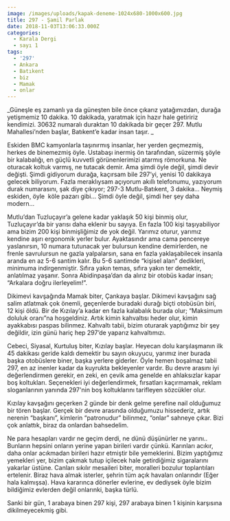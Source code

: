 ```yaml
---
image: /images/uploads/kapak-deneme-1024x680-1000x600.jpg
title: 297 - Şamil Parlak
date: 2018-11-03T13:06:33.000Z
categories:
  - Karala Dergi
  - sayı 1
tags:
  - '297'
  - Ankara
  - Batıkent
  - biz
  - Mamak
  - onlar
---
```


_Güneşle eş zamanlı ya da güneşten bile önce çıkarız yatağımızdan, durağa yetişmemiz 10 dakika. 10 dakikada, yaratmak için hazır hale getiririz kendimizi. 30632 numaralı duraktan 10 dakikada bir geçer 297. Mutlu Mahallesi’nden başlar, Batıkent’e kadar insan taşır. _



Eskiden BMC kamyonlarla taşınırmış insanlar, her yerden geçmezmiş, herkes de binemezmiş öyle. Ustabaşı inermiş ön tarafından, süzermiş şöyle bir kalabalığı, en güçlü kuvvetli görünenlerimizi atarmış römorkuna. Ne oturacak koltuk varmış, ne tutacak demir. Ama şimdi öyle değil, şimdi devir değişti. Şimdi gidiyorum durağa, kaçırsam bile 297’yi, yenisi 10 dakikaya gelecek biliyorum. Fazla meraklıysam açıyorum akıllı telefonumu, yazıyorum durak numarasını, şak diye çıkıyor; 297-3 Mutlu-Batıkent, 3 dakika… Neymiş eskiden, öyle  köle pazarı gibi... Şimdi öyle değil, şimdi her şey daha modern…

Mutlu’dan Tuzluçayır’a gelene kadar yaklaşık 50 kişi binmiş olur, Tuzluçayır’da bir yarısı daha eklenir bu sayıya. En fazla 100 kişi taşıyabiliyor ama bizim 200 kişi binmişliğimiz de yok değil. Yarımız oturur, yarımız kendine aşırı ergonomik yerler bulur. Ayaktasındır ama cama pencereye yaslanırsın, 10 numara tutunacak yer bulursun kendine demirlerden, ne frenle savrulursun ne gazla yalpalarsın, sana en fazla yaklaşabilecek insanla aranda en az 5-6 santim kalır. Bu 5-6 santimde “kişisel alan” dedikleri, minimuma indirgenmiştir. Sıfıra yakın temas, sıfıra yakın ter demektir, anlatılmaz yaşanır. Sonra Abidinpaşa’dan da alırız bir otobüs kadar insan; “Arkalara doğru ilerleyelim!”. 

Dikimevi kavşağında Mamak biter, Çankaya başlar. Dikimevi kavşağını sağ salim atlatmak çok önemli, geçenlerde buradaki durağı biçti otobüsün biri, 12 kişi öldü. Bir de Kızılay’a kadar en fazla kalabalık burada olur; “Maksimum doluluk oranı”na hoşgeldiniz. Artık kimin kahvaltısı heder olur, kimin ayakkabısı paspas bilinmez. Kahvaltı tabii, bizim oturarak yaptığımız bir şey değildir, izin günü hariç hep 297’de yaparız kahvaltımızı.

Cebeci, Siyasal, Kurtuluş biter, Kızılay başlar. Heyecan dolu karşılaşmanın ilk 45 dakikası geride kaldı demektir bu sayın okuyucu, yarımız iner burada başka otobüslere biner, başka yerlere giderler. Öyle hemen boşalmaz tabii 297, en az inenler kadar da kuyrukta bekleyenler vardır. Bu devre arasını iyi değerlendirmen gerekir, en zeki, en çevik ama genelde en ahlaksızlar kapar boş koltukları. Seçenekleri iyi değerlendirmek, fırsatları kaçırmamak, reklam sloganlarının yanında 297'nin boş koltuklarını tarifleyen sözcükler olur. 

Kızılay kavşağını geçerken 2 günde bir denk gelme şerefine nail olduğumuz bir tören başlar. Gerçek bir devre arasında olduğumuzu hissederiz, artık nerenin “başkanı”, kimlerin “patronudur” bilinmez, “onlar” sahneye çıkar. Bizi çok anlattık, biraz da onlardan bahsedelim.


Ne para hesapları vardır ne geçim derdi, ne dünü düşünürler ne yarını.. Bunların hepsini onların yerine yapan birileri vardır çünkü. Karınları acıkır, daha onlar acıkmadan birileri hazır etmiştir bile yemeklerini. Bizim yaptığımız yemekleri yer, bizim çakmak tutup içilecek hale getirdiğimiz sigaralarını yakarlar üstüne. Canları sıkılır mesaileri biter, moralleri bozulur toplantıları ertelenir. Biraz hava almak isterler, şehrin tüm açık havaları onlarındır (Eğer hala kalmışsa). Hava kararınca dönerler evlerine, ev dediysek öyle bizim bildiğimiz evlerden değil onlarınki, başka türlü.


Sanki bir gün, 1 arabaya binen 297 kişi, 297 arabaya binen 1 kişinin karşısına dikilmeyecekmiş gibi. 
